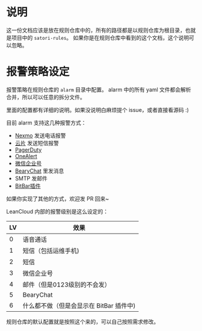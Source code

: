 # 说明

这一份文档应该是放在规则仓库中的，所有的路径都是以规则仓库为根目录，也就是项目中的 `satori-rules`。
如果你是在规则仓库中看到的这个文档，这个说明可以忽略。

# 报警策略设定

报警策略在规则仓库的 `alarm` 目录中配置。
alarm 中的所有 yaml 文件都会解析合并，所以可以任意的拆分文件。

里面的配置都有详细的说明。如果没说明白麻烦提个 issue，或者直接看源码 :)

目前 alarm 支持这几种报警方式：

- [Nexmo](https://www.nexmo.com) 发送电话报警
- [云片](https://www.yunpian.com) 发送短信报警
- [PagerDuty](https://www.pagerduty.com)
- [OneAlert](http://www.onealert.com)
- [微信企业号](https://qy.weixin.qq.com)
- [BearyChat](https://bearychat.com) 里发消息
- SMTP 发邮件
- [BitBar插件](https://getbitbar.com)

如果你实现了其他的方式，欢迎发 PR 回来~

LeanCloud 内部的报警级别是这么设定的：

| LV | 效果                                    |
|----|-----------------------------------------|
| 0  | 语音通话                                |
| 1  | 短信（包括运维手机)                     |
| 2  | 短信                                    |
| 3  | 微信企业号                              |
| 4  | 邮件（但是0123级别的不会发）            |
| 5  | BearyChat                               |
| 6  | 什么都不做（但是会显示在 BitBar 插件中) |

规则仓库的默认配置就是按照这个来的，可以自己按照需求修改。
